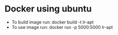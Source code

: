 
# Docker using ubuntu
- To build image run: docker build -t lr-apt
- To use image run: docker run -p 5000:5000 lr-apt
